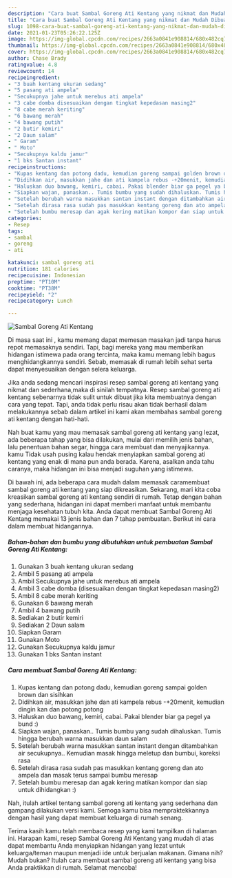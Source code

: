 ```yaml
---
description: "Cara buat Sambal Goreng Ati Kentang yang nikmat dan Mudah Dibuat"
title: "Cara buat Sambal Goreng Ati Kentang yang nikmat dan Mudah Dibuat"
slug: 1098-cara-buat-sambal-goreng-ati-kentang-yang-nikmat-dan-mudah-dibuat
date: 2021-01-23T05:26:22.125Z
image: https://img-global.cpcdn.com/recipes/2663a0841e908814/680x482cq70/sambal-goreng-ati-kentang-foto-resep-utama.jpg
thumbnail: https://img-global.cpcdn.com/recipes/2663a0841e908814/680x482cq70/sambal-goreng-ati-kentang-foto-resep-utama.jpg
cover: https://img-global.cpcdn.com/recipes/2663a0841e908814/680x482cq70/sambal-goreng-ati-kentang-foto-resep-utama.jpg
author: Chase Brady
ratingvalue: 4.8
reviewcount: 14
recipeingredient:
- "3 buah kentang ukuran sedang"
- "5 pasang ati ampela"
- "Secukupnya jahe untuk merebus ati ampela"
- "3 cabe domba disesuaikan dengan tingkat kepedasan masing2"
- "8 cabe merah keriting"
- "6 bawang merah"
- "4 bawang putih"
- "2 butir kemiri"
- "2 Daun salam"
- " Garam"
- " Moto"
- "Secukupnya kaldu jamur"
- "1 bks Santan instant"
recipeinstructions:
- "Kupas kentang dan potong dadu, kemudian goreng sampai golden brown dan sisihkan"
- "Didihkan air, masukkan jahe dan ati kampela rebus -+20menit, kemudian dingin kan dan potong potong"
- "Haluskan duo bawang, kemiri, cabai. Pakai blender biar ga pegel ya bund :)"
- "Siapkan wajan, panaskan.. Tumis bumbu yang sudah dihaluskan. Tumis hingga berubah warna masukkan daun salam"
- "Setelah berubah warna masukkan santan instant dengan ditambahkan air secukupnya.. Kemudian masak hingga meletup dan bumbui, koreksi rasa"
- "Setelah dirasa rasa sudah pas masukkan kentang goreng dan ato ampela dan masak terus sampai bumbu meresap"
- "Setelah bumbu meresap dan agak kering matikan kompor dan siap untuk dihidangkan :)"
categories:
- Resep
tags:
- sambal
- goreng
- ati

katakunci: sambal goreng ati 
nutrition: 181 calories
recipecuisine: Indonesian
preptime: "PT10M"
cooktime: "PT38M"
recipeyield: "2"
recipecategory: Lunch

---
```



![Sambal Goreng Ati Kentang](https://img-global.cpcdn.com/recipes/2663a0841e908814/680x482cq70/sambal-goreng-ati-kentang-foto-resep-utama.jpg)

Di masa  saat ini , kamu memang dapat memesan masakan jadi tanpa harus repot memasaknya sendiri. Tapi, bagi mereka yang mau memberikan hidangan istimewa pada orang tercinta, maka kamu memang lebih bagus menghidangkannya sendiri. Sebab, memasak di rumah lebih sehat serta dapat menyesuaikan dengan selera keluarga.

Jika anda sedang mencari inspirasi resep sambal goreng ati kentang yang nikmat dan sederhana,maka di sinilah tempatnya. Resep sambal goreng ati kentang  sebenarnya tidak sulit untuk dibuat jika kita membuatnya dengan cara yang tepat. Tapi, anda tidak perlu risau akan tidak berhasil dalam melakukannya 
sebab dalam artikel ini kami akan membahas sambal goreng ati kentang dengan hati-hati.  



Nah buat kamu yang mau memasak sambal goreng ati kentang yang lezat, ada beberapa tahap yang bisa dilakukan, mulai dari memilih jenis bahan, lalu penentuan bahan segar, hingga cara membuat dan menyajikannya. kamu Tidak usah pusing kalau hendak menyiapkan sambal goreng ati kentang yang enak di mana pun anda berada. Karena, asalkan anda  tahu caranya, maka hidangan ini bisa menjadi suguhan yang istimewa.

Di bawah ini, ada beberapa cara mudah dalam memasak caramembuat sambal goreng ati kentang yang siap dikreasikan. Sekarang, mari kita coba kreasikan sambal goreng ati kentang sendiri di rumah. Tetap dengan bahan yang sederhana, hidangan ini dapat memberi manfaat untuk membantu menjaga kesehatan tubuh kita. Anda dapat membuat Sambal Goreng Ati Kentang memakai 13 jenis bahan dan 7 tahap pembuatan. Berikut ini cara dalam membuat hidangannya.

<!--inarticleads1-->

##### Bahan-bahan dan bumbu yang dibutuhkan untuk pembuatan Sambal Goreng Ati Kentang:

1. Gunakan 3 buah kentang ukuran sedang
1. Ambil 5 pasang ati ampela
1. Ambil Secukupnya jahe untuk merebus ati ampela
1. Ambil 3 cabe domba (disesuaikan dengan tingkat kepedasan masing2)
1. Ambil 8 cabe merah keriting
1. Gunakan 6 bawang merah
1. Ambil 4 bawang putih
1. Sediakan 2 butir kemiri
1. Sediakan 2 Daun salam
1. Siapkan  Garam
1. Gunakan  Moto
1. Gunakan Secukupnya kaldu jamur
1. Gunakan 1 bks Santan instant




<!--inarticleads2-->

##### Cara membuat Sambal Goreng Ati Kentang:

1. Kupas kentang dan potong dadu, kemudian goreng sampai golden brown dan sisihkan
1. Didihkan air, masukkan jahe dan ati kampela rebus -+20menit, kemudian dingin kan dan potong potong
1. Haluskan duo bawang, kemiri, cabai. Pakai blender biar ga pegel ya bund :)
1. Siapkan wajan, panaskan.. Tumis bumbu yang sudah dihaluskan. Tumis hingga berubah warna masukkan daun salam
1. Setelah berubah warna masukkan santan instant dengan ditambahkan air secukupnya.. Kemudian masak hingga meletup dan bumbui, koreksi rasa
1. Setelah dirasa rasa sudah pas masukkan kentang goreng dan ato ampela dan masak terus sampai bumbu meresap
1. Setelah bumbu meresap dan agak kering matikan kompor dan siap untuk dihidangkan :)




Nah, itulah artikel tentang  sambal goreng ati kentang  yang sederhana dan gampang dilakukan versi kami. Semoga kamu bisa mempraktekkannya dengan hasil yang dapat membuat keluarga di rumah senang. 

Terima kasih kamu telah membaca resep yang kami tampilkan di halaman ini. Harapan kami, resep  Sambal Goreng Ati Kentang yang mudah di atas dapat membantu Anda menyiapkan hidangan yang lezat untuk keluarga/teman maupun menjadi ide untuk berjualan makanan. Gimana nih? Mudah bukan? Itulah cara membuat sambal goreng ati kentang yang bisa Anda praktikkan di rumah. Selamat mencoba!

